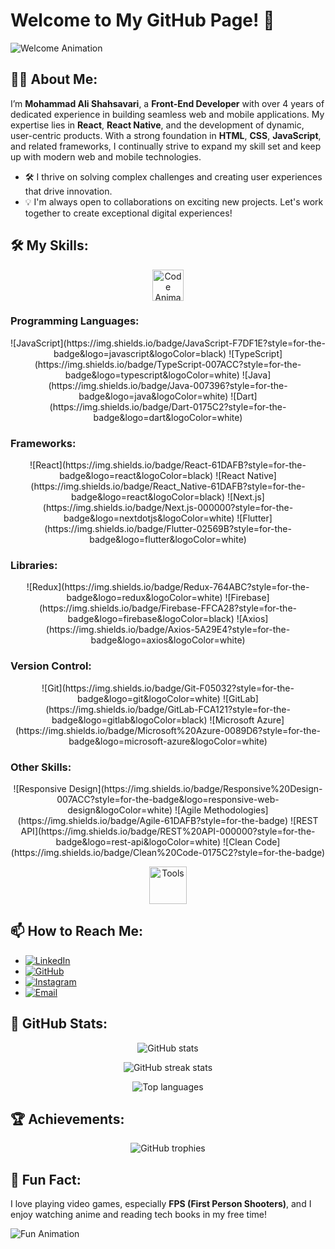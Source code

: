 # Welcome to My GitHub Page! 👋

![Welcome Animation](https://media.giphy.com/media/hvRJCLFzcasrR4ia7z/giphy.gif)

## 👨‍💻 About Me:
I’m **Mohammad Ali Shahsavari**, a **Front-End Developer** with over 4 years of dedicated experience in building seamless web and mobile applications. My expertise lies in **React**, **React Native**, and the development of dynamic, user-centric products. With a strong foundation in **HTML**, **CSS**, **JavaScript**, and related frameworks, I continually strive to expand my skill set and keep up with modern web and mobile technologies.

- 🛠️ I thrive on solving complex challenges and creating user experiences that drive innovation.
- 💡 I'm always open to collaborations on exciting new projects. Let's work together to create exceptional digital experiences!

## 🛠️ My Skills:

<p align="center">
  <img src="https://media.giphy.com/media/13HgwGsXF0aiGY/giphy.gif" width="50" alt="Code Animation">
</p>

### **Programming Languages:**
<p align="center">
  ![JavaScript](https://img.shields.io/badge/JavaScript-F7DF1E?style=for-the-badge&logo=javascript&logoColor=black) 
  ![TypeScript](https://img.shields.io/badge/TypeScript-007ACC?style=for-the-badge&logo=typescript&logoColor=white)
  ![Java](https://img.shields.io/badge/Java-007396?style=for-the-badge&logo=java&logoColor=white)
  ![Dart](https://img.shields.io/badge/Dart-0175C2?style=for-the-badge&logo=dart&logoColor=white)
</p>

### **Frameworks:**
<p align="center">
  ![React](https://img.shields.io/badge/React-61DAFB?style=for-the-badge&logo=react&logoColor=black)
  ![React Native](https://img.shields.io/badge/React_Native-61DAFB?style=for-the-badge&logo=react&logoColor=black)
  ![Next.js](https://img.shields.io/badge/Next.js-000000?style=for-the-badge&logo=nextdotjs&logoColor=white)
  ![Flutter](https://img.shields.io/badge/Flutter-02569B?style=for-the-badge&logo=flutter&logoColor=white)
</p>

### **Libraries:**
<p align="center">
  ![Redux](https://img.shields.io/badge/Redux-764ABC?style=for-the-badge&logo=redux&logoColor=white)
  ![Firebase](https://img.shields.io/badge/Firebase-FFCA28?style=for-the-badge&logo=firebase&logoColor=black)
  ![Axios](https://img.shields.io/badge/Axios-5A29E4?style=for-the-badge&logo=axios&logoColor=white)
</p>

### **Version Control:**
<p align="center">
  ![Git](https://img.shields.io/badge/Git-F05032?style=for-the-badge&logo=git&logoColor=white)
  ![GitLab](https://img.shields.io/badge/GitLab-FCA121?style=for-the-badge&logo=gitlab&logoColor=black)
  ![Microsoft Azure](https://img.shields.io/badge/Microsoft%20Azure-0089D6?style=for-the-badge&logo=microsoft-azure&logoColor=white)
</p>

### **Other Skills:**
<p align="center">
  ![Responsive Design](https://img.shields.io/badge/Responsive%20Design-007ACC?style=for-the-badge&logo=responsive-web-design&logoColor=white)
  ![Agile Methodologies](https://img.shields.io/badge/Agile-61DAFB?style=for-the-badge)
  ![REST API](https://img.shields.io/badge/REST%20API-000000?style=for-the-badge&logo=rest-api&logoColor=white)
  ![Clean Code](https://img.shields.io/badge/Clean%20Code-0175C2?style=for-the-badge)
</p>

<p align="center">
  <img src="https://media.giphy.com/media/du3J3cXyzhj75IOgvA/giphy.gif" width="60" alt="Tools">
</p>

## 📫 How to Reach Me:

- [![LinkedIn](https://img.shields.io/badge/LinkedIn-blue?style=flat-square&logo=linkedin)](https://linkedin.com/in/mohammad-ali-shahsavari-9772b1293)
- [![GitHub](https://img.shields.io/badge/GitHub-black?style=flat-square&logo=github)](https://github.com/Masniper)
- [![Instagram](https://img.shields.io/badge/Instagram-ff69b4?style=flat-square&logo=instagram)](https://www.instagram.com/ttvmasniper)
- [![Email](https://img.shields.io/badge/Email-red?style=flat-square&logo=gmail)](mailto:mohammad0ali0shahsavari@gmail.com)

## 🚀 GitHub Stats:
<p align="center">
  <img src="https://github-readme-stats.vercel.app/api?username=Masniper&show_icons=true&theme=radical" alt="GitHub stats" />
</p>

<p align="center">
  <img src="https://github-readme-streak-stats.herokuapp.com/?user=Masniper&theme=dark" alt="GitHub streak stats" />
</p>

<p align="center">
  <img src="https://github-readme-stats.vercel.app/api/top-langs/?username=Masniper&layout=compact&theme=radical" alt="Top languages" />
</p>

## 🏆 Achievements:
<p align="center">
  <img src="https://github-profile-trophy.vercel.app/?username=Masniper&theme=onedark" alt="GitHub trophies" />
</p>

## 💬 Fun Fact:
I love playing video games, especially **FPS (First Person Shooters)**, and I enjoy watching anime and reading tech books in my free time!

![Fun Animation](https://media.giphy.com/media/f8DQ2w5HxcTcPHoFWM/giphy.gif)
